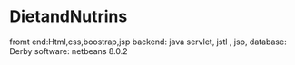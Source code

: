 # DietandNutrins
fromt end:Html,css,boostrap,jsp
backend: java servlet, jstl , jsp,
database: Derby
software: netbeans 8.0.2
